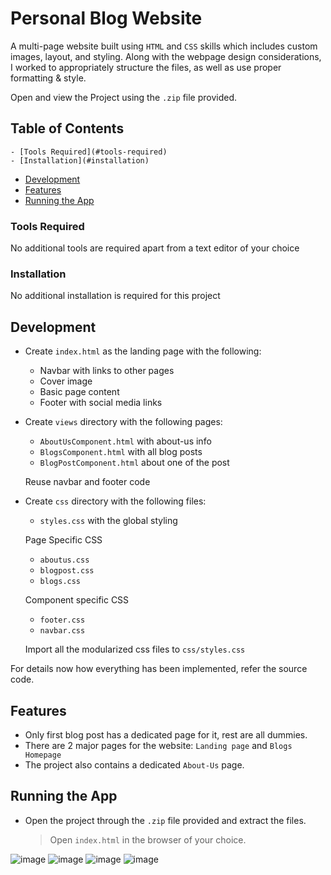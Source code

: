 # Personal Blog Website

A multi-page website built using `HTML` and `CSS` skills which includes custom images, layout, and styling. Along with the webpage design considerations, I worked to appropriately structure the files, as well as use proper formatting & style.

Open and view the Project using the `.zip` file provided.

## Table of Contents
	- [Tools Required](#tools-required)
	- [Installation](#installation)
- [Development](#development)
- [Features](#features)
- [Running the App](#running-the-app)

### Tools Required

No additional tools are required apart from a text editor of your choice

### Installation

No additional installation is required for this project

## Development

* Create `index.html` as the landing page with the following:
  * Navbar with links to other pages
  * Cover image 
  * Basic page content
  * Footer with social media links
  
* Create `views` directory with the following pages:
  * `AboutUsComponent.html` with about-us info
  * `BlogsComponent.html` with all blog posts
  * `BlogPostComponent.html` about one of the post
  
  Reuse navbar and footer code

* Create `css` directory with the following files:
  * `styles.css` with the global styling
  
  Page Specific CSS
  * `aboutus.css`
  * `blogpost.css`
  * `blogs.css`
  
  Component specific CSS
  * `footer.css`
  * `navbar.css`

  Import all the modularized css files to `css/styles.css`

For details now how everything has been implemented, refer the source code.

## Features

* Only first blog post has a dedicated page for it, rest are all dummies.
* There are 2 major pages for the website: `Landing page` and `Blogs Homepage`
* The project also contains a dedicated `About-Us` page.

## Running the App

* Open the project through the `.zip` file provided and extract the files. 
  > Open `index.html` in the browser of your choice.

![image](https://user-images.githubusercontent.com/77695817/129084976-1fad297d-5fa1-4426-812f-54296ed82de2.png)
![image](https://user-images.githubusercontent.com/77695817/129085008-a7da1101-7735-4b41-a4a1-c1b3b5af8e88.png)
![image](https://user-images.githubusercontent.com/77695817/129085055-3ef92fb3-4d46-4187-83a2-5ee6d0ff4d68.png)
![image](https://user-images.githubusercontent.com/77695817/129085147-5f7f9930-ae1f-4132-afed-2e061d8375b1.png)





